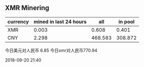 ## XMR Minering

|currency|mined in last 24 hours|all|in pool|
|---|---|---|---|
|XMR|0.003|0.608|0.401|
|CNY|2.298|468.583|308.872|

今日美元对人民币 6.85	今日xmr对人民币770.94


2018-09-20 21:40